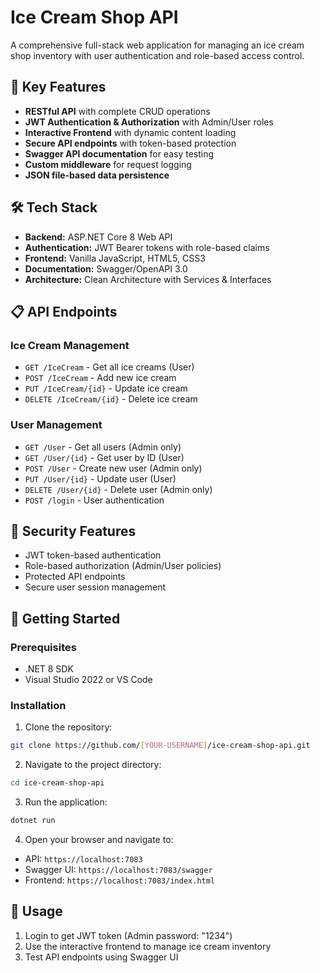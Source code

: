 # Ice Cream Shop API

A comprehensive full-stack web application for managing an ice cream shop inventory with user authentication and role-based access control.

## 🚀 Key Features
- **RESTful API** with complete CRUD operations
- **JWT Authentication & Authorization** with Admin/User roles
- **Interactive Frontend** with dynamic content loading
- **Secure API endpoints** with token-based protection
- **Swagger API documentation** for easy testing
- **Custom middleware** for request logging
- **JSON file-based data persistence**

## 🛠️ Tech Stack
- **Backend:** ASP.NET Core 8 Web API
- **Authentication:** JWT Bearer tokens with role-based claims
- **Frontend:** Vanilla JavaScript, HTML5, CSS3
- **Documentation:** Swagger/OpenAPI 3.0
- **Architecture:** Clean Architecture with Services & Interfaces

## 📋 API Endpoints

### Ice Cream Management
- `GET /IceCream` - Get all ice creams (User)
- `POST /IceCream` - Add new ice cream
- `PUT /IceCream/{id}` - Update ice cream
- `DELETE /IceCream/{id}` - Delete ice cream

### User Management
- `GET /User` - Get all users (Admin only)
- `GET /User/{id}` - Get user by ID (User)
- `POST /User` - Create new user (Admin only)
- `PUT /User/{id}` - Update user (User)
- `DELETE /User/{id}` - Delete user (Admin only)
- `POST /login` - User authentication

## 🔐 Security Features
- JWT token-based authentication
- Role-based authorization (Admin/User policies)
- Protected API endpoints
- Secure user session management

## 🚀 Getting Started

### Prerequisites
- .NET 8 SDK
- Visual Studio 2022 or VS Code

### Installation
1. Clone the repository:
```bash
git clone https://github.com/[YOUR-USERNAME]/ice-cream-shop-api.git
```

2. Navigate to the project directory:
```bash
cd ice-cream-shop-api
```

3. Run the application:
```bash
dotnet run
```

4. Open your browser and navigate to:
- API: `https://localhost:7083`
- Swagger UI: `https://localhost:7083/swagger`
- Frontend: `https://localhost:7083/index.html`

## 📱 Usage
1. Login to get JWT token (Admin password: "1234")
2. Use the interactive frontend to manage ice cream inventory
3. Test API endpoints using Swagger UI
